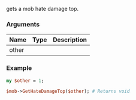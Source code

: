 gets a mob hate damage top.
### Arguments
**Name**|**Type**|**Description**
:---|:---|:---
other||

### Example

```perl
my $other = 1;

$mob->GetHateDamageTop($other); # Returns void
```